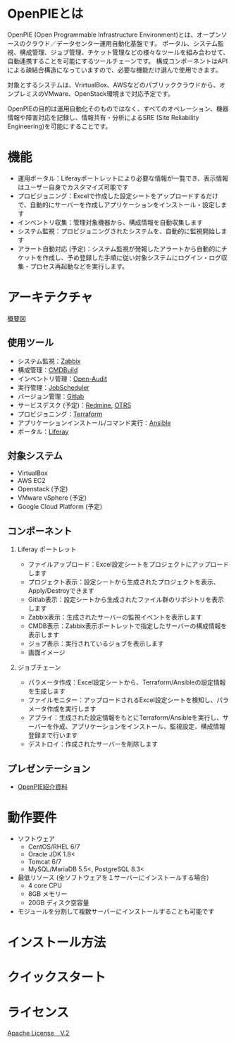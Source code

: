# OpenPIEとは

OpenPIE (Open Programmable Infrastructure Environment)とは、オープンソースのクラウド／データセンター運用自動化基盤です。
ポータル、システム監視、構成管理、ジョブ管理、チケット管理などの様々なツールを組み合わせて、自動連携することを可能にするツールチェーンです。
構成コンポーネントはAPIによる疎結合構造になっていますので、必要な機能だけ選んで使用できます。

対象とするシステムは、VrirtualBox、AWSなどのパブリッククラウドから、オンプレミスのVMware、OpenStack環境まで対応予定です。

OpenPIEの目的は運用自動化そのものではなく、すべてのオペレーション、機器情報や障害対応を記録し、情報共有・分析によるSRE (Site Reliability Engineering)を可能にすることです。

# 機能
- 運用ポータル：Liferayポートレットにより必要な情報が一覧でき、表示情報はユーザー自身でカスタマイズ可能です
- プロビジョニング：Excelで作成した設定シートをアップロードするだけで、自動的にサーバーを作成しアプリケーションをインストール・設定します
- インベントリ収集：管理対象機器から、構成情報を自動収集します
- システム監視：プロビジョニングされたシステムを、自動的に監視開始します
- アラート自動対応 (予定)：システム監視が発報したアラートから自動的にチケットを作成し、予め登録した手順に従い対象システムにログイン・ログ収集・プロセス再起動などを実行します。 

# アーキテクチャ

[概要図](images/opie_architecture.gif?raw=true "opie_architecture")

## 使用ツール

- システム監視：[Zabbix](http://www.zabbix.com/jp/)
- 構成管理：[CMDBuild](http://www.cmdbuild.org/en)
- インベントリ管理：[Open-Audit](http://www.open-audit.org/)
- 実行管理：[JobScheduler](http://www.sos-berlin.com/jobscheduler)
- バージョン管理：[Gitlab](https://about.gitlab.com/)
- サービスデスク (予定)：[Redmine](http://redmine.jp/), [OTRS](https://www.otrs.com/)
- プロビジョニング：[Terraform](https://www.terraform.io/)<!--, [Packer](https://www.packer.io/) -->
- アプリケーションインストール/コマンド実行：[Ansible](https://www.ansible.com/)
- ポータル：[Liferay](https://web.liferay.com/ja/community/welcome/dashboard)

## 対象システム

- VirtualBox
- AWS EC2
- Openstack (予定)
- VMware vSphere (予定)
- Google Cloud Platform (予定)

## コンポーネント

1. Liferay ポートレット
   - ファイルアップロード：Excel設定シートをプロジェクトにアップロードします
   - プロジェクト表示：設定シートから生成されたプロジェクトを表示、Apply/Destroyできます
   - Gitlab表示：設定シートから生成されたファイル群のリポジトリを表示します
   - Zabbix表示：生成されたサーバーの監視イベントを表示します
   - CMDB表示：Zabbix表示ポートレットで指定したサーバーの構成情報を表示します
   - ジョブ表示：実行されているジョブを表示します
   - 画面イメージ

1. ジョブチェーン
   - パラメータ作成：Excel設定シートから、Terraform/Ansibleの設定情報を生成します
   - ファイルモニター：アップロードされるExcel設定シートを検知し、パラメータ作成を実行します
   - アプライ：生成された設定情報をもとにTerraform/Ansibleを実行し、サーバーを作成、アプリケーションをインストール、監視設定、構成情報登録まで行います
   - デストロイ：作成されたサーバーを削除します


## プレゼンテーション

- [OpenPIE紹介資料]()

# 動作要件
- ソフトウェア
   - CentOS/RHEL 6/7
   - Oracle JDK 1.8<
   - Tomcat 6/7
   - MySQL/MariaDB 5.5<, PostgreSQL 8.3<
- 最低リソース (全ソフトウェアを１サーバーにインストールする場合）
   - 4 core CPU
   - 8GB メモリー
   - 20GB ディスク空容量
- モジュールを分割して複数サーバーにインストールすることも可能です

# インストール方法

# クイックスタート

# ライセンス

[Apache License　V.2](http://www.apache.org/licenses/)